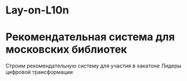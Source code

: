 # Lay-on-L10n
# Рекомендательная система для московских библиотек

Строим рекомендательную систему для участия в хакатоне Лидеры цифровой трансформации
